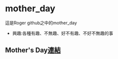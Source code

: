 # mother_day

這是Roger github之中的mother_day
* 興趣:各種有趣、不無趣、好不有趣、不好不無趣的事

## Mother's Day[連結](https://rogerphysical.github.io/mother_day/index.html)
